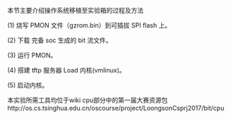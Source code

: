 本节主要介绍操作系统移植至实验箱的过程及方法



\(1\) 烧写 PMON 文件（gzrom.bin）到可插拔 SPI flash 上。

\(2\) 下载 完备 soc 生成的 bit 流文件。

\(3\) 运行 PMON。

\(4\) 搭建 tftp 服务器 Load 内核\(vmlinux\)。

\(5\) 启动内核。

本实验所需工具均位于wiki cpu部分中的第一届大赛资源包http://os.cs.tsinghua.edu.cn/oscourse/project/LoongsonCsprj2017/bit/cpu

